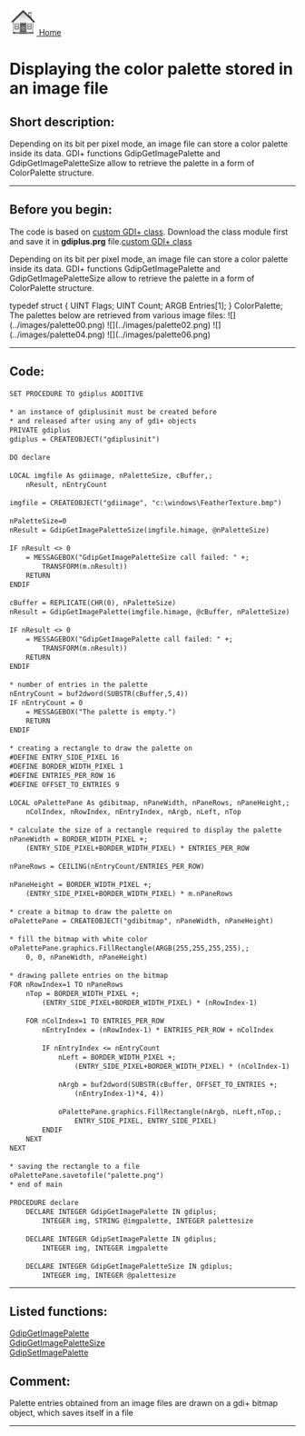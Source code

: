 [<img src="../images/home.png"> Home ](https://github.com/VFPX/Win32API)  

# Displaying the color palette stored in an image file

## Short description:
Depending on its bit per pixel mode, an image file can store a color palette inside its data. GDI+ functions GdipGetImagePalette and GdipGetImagePaletteSize allow to retrieve the palette in a form of ColorPalette structure.
  
***  


## Before you begin:
The code is based on <a href="?example=450">custom GDI+ class</a>. Download the class module first and save it in **gdiplus.prg** file.[custom GDI+ class](sample_450.md)  

Depending on its bit per pixel mode, an image file can store a color palette inside its data. GDI+ functions GdipGetImagePalette and GdipGetImagePaletteSize allow to retrieve the palette in a form of ColorPalette structure.  
<div class="precode">typedef struct {  
	UINT Flags;  
	UINT Count;  
	ARGB Entries[1];  
} ColorPalette;  
</div>  
The palettes below are retrieved from various image files:  
![](../images/palette00.png)  
![](../images/palette02.png)  
![](../images/palette04.png)  
![](../images/palette06.png)  

  
***  


## Code:
```foxpro  
SET PROCEDURE TO gdiplus ADDITIVE

* an instance of gdiplusinit must be created before
* and released after using any of gdi+ objects
PRIVATE gdiplus
gdiplus = CREATEOBJECT("gdiplusinit")

DO declare

LOCAL imgfile As gdiimage, nPaletteSize, cBuffer,;
	nResult, nEntryCount

imgfile = CREATEOBJECT("gdiimage", "c:\windows\FeatherTexture.bmp")

nPaletteSize=0
nResult = GdipGetImagePaletteSize(imgfile.himage, @nPaletteSize)

IF nResult <> 0
	= MESSAGEBOX("GdipGetImagePaletteSize call failed: " +;
		TRANSFORM(m.nResult))
	RETURN
ENDIF

cBuffer = REPLICATE(CHR(0), nPaletteSize)
nResult = GdipGetImagePalette(imgfile.himage, @cBuffer, nPaletteSize)

IF nResult <> 0
	= MESSAGEBOX("GdipGetImagePalette call failed: " +;
		TRANSFORM(m.nResult))
	RETURN
ENDIF

* number of entries in the palette
nEntryCount = buf2dword(SUBSTR(cBuffer,5,4))
IF nEntryCount = 0
	= MESSAGEBOX("The palette is empty.")
	RETURN
ENDIF

* creating a rectangle to draw the palette on
#DEFINE ENTRY_SIDE_PIXEL 16
#DEFINE BORDER_WIDTH_PIXEL 1
#DEFINE ENTRIES_PER_ROW 16
#DEFINE OFFSET_TO_ENTRIES 9

LOCAL oPalettePane As gdibitmap, nPaneWidth, nPaneRows, nPaneHeight,;
	nColIndex, nRowIndex, nEntryIndex, nArgb, nLeft, nTop

* calculate the size of a rectangle required to display the palette
nPaneWidth = BORDER_WIDTH_PIXEL +;
	(ENTRY_SIDE_PIXEL+BORDER_WIDTH_PIXEL) * ENTRIES_PER_ROW

nPaneRows = CEILING(nEntryCount/ENTRIES_PER_ROW)

nPaneHeight = BORDER_WIDTH_PIXEL +;
	(ENTRY_SIDE_PIXEL+BORDER_WIDTH_PIXEL) * m.nPaneRows

* create a bitmap to draw the palette on
oPalettePane = CREATEOBJECT("gdibitmap", nPaneWidth, nPaneHeight)

* fill the bitmap with white color
oPalettePane.graphics.FillRectangle(ARGB(255,255,255,255),;
	0, 0, nPaneWidth, nPaneHeight)

* drawing pallete entries on the bitmap
FOR nRowIndex=1 TO nPaneRows
	nTop = BORDER_WIDTH_PIXEL +;
		(ENTRY_SIDE_PIXEL+BORDER_WIDTH_PIXEL) * (nRowIndex-1)

	FOR nColIndex=1 TO ENTRIES_PER_ROW
		nEntryIndex = (nRowIndex-1) * ENTRIES_PER_ROW + nColIndex

		IF nEntryIndex <= nEntryCount
			nLeft = BORDER_WIDTH_PIXEL +;
				(ENTRY_SIDE_PIXEL+BORDER_WIDTH_PIXEL) * (nColIndex-1)

			nArgb = buf2dword(SUBSTR(cBuffer, OFFSET_TO_ENTRIES +;
				(nEntryIndex-1)*4, 4))

			oPalettePane.graphics.FillRectangle(nArgb, nLeft,nTop,;
				ENTRY_SIDE_PIXEL, ENTRY_SIDE_PIXEL)
		ENDIF
	NEXT
NEXT

* saving the rectangle to a file
oPalettePane.savetofile("palette.png")
* end of main

PROCEDURE declare
	DECLARE INTEGER GdipGetImagePalette IN gdiplus;
		INTEGER img, STRING @imgpalette, INTEGER palettesize

	DECLARE INTEGER GdipSetImagePalette IN gdiplus;
		INTEGER img, INTEGER imgpalette

	DECLARE INTEGER GdipGetImagePaletteSize IN gdiplus;
		INTEGER img, INTEGER @palettesize  
```  
***  


## Listed functions:
[GdipGetImagePalette](../libraries/gdiplus/GdipGetImagePalette.md)  
[GdipGetImagePaletteSize](../libraries/gdiplus/GdipGetImagePaletteSize.md)  
[GdipSetImagePalette](../libraries/gdiplus/GdipSetImagePalette.md)  

## Comment:
Palette entries obtained from an image files are drawn on a gdi+ bitmap object, which saves itself in a file  
  
***  

